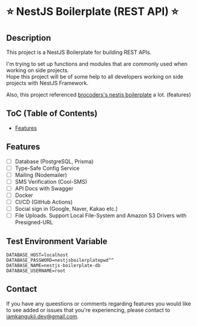 # ⭐️ NestJS Boilerplate (REST API) ⭐️

## Description

This project is a NestJS Boilerplate for building REST APIs.

I'm trying to set up functions and modules that are commonly used when working on side projects.<br/>
Hope this project will be of some help to all developers working on side projects with NestJS Framework.

Also, this project referenced [brocoders's nestjs boilerplate](https://github.com/brocoders/nestjs-boilerplate?tab=readme-ov-file) a lot. (features)

## ToC (Table of Contents)

- [Features](#features)

## Features

- [ ] Database (PostgreSQL, Prisma)
- [ ] Type-Safe Config Service
- [ ] Mailing (Nodemailer)
- [ ] SMS Verification (Cool-SMS)
- [ ] API Docs with Swagger
- [ ] Docker
- [ ] CI/CD (GitHub Actions)
- [ ] Social sign in (Google, Naver, Kakao etc.)
- [ ] File Uploads. Support Local File-System and Amazon S3 Drivers with Presigned-URL

## Test Environment Variable

```
DATABASE_HOST=localhost
DATABASE_PASSWORD=nestjsboilerplatepwd^^
DATABASE_NAME=nestjs-boilerplate-db
DATABASE_USERNAME=root
```

## Contact

If you have any queestions or comments regarding features you would like to see added or issues that you're experiencing, please contact to [iamkangukii.dev@gmail.com](mailto:iamkangukii.dev@gmail.com).
